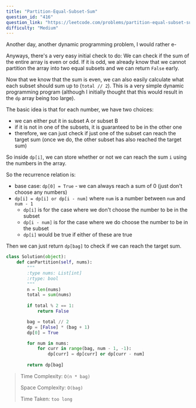 ```yaml
---
title: "Partition-Equal-Subset-Sum"
question_id: "416"
question_link: "https://leetcode.com/problems/partition-equal-subset-sum/"
difficulty: "Medium"
---
```


Another day, another dynamic programming problem, I would rather e-

Anyways, there's a very easy initial check to do: We can check if the sum of the entire array is even or odd. If it is odd, we already know that we cannot partition the array into two equal subsets and we can return `False` early.

Now that we know that the sum is even, we can also easily calculate what each subset should sum up to (`total // 2`). This is a very simple dynamic programming program (although I initially thought that this would result in the `dp` array being too large).

The basic idea is that for each number, we have two choices:
- we can either put it in subset A or subset B
- if it is not in one of the subsets, it is guaranteed to be in the other one
- therefore, we can just check if just one of the subset can reach the target sum (once we do, the other subset has also reached the target sum)

So inside `dp[i]`, we can store whether or not we can reach the sum `i` using the numbers in the array. 

So the recurrence relation is:
- base case: `dp[0] = True` - we can always reach a sum of 0 (just don't choose any numbers)
- `dp[i] = dp[i] or dp[i - num]` where `num` is a number between `num` and `num - 1`
    - `dp[i]` is for the case where we don't choose the number to be in the subset
    - `dp[i - num]` is for the case where we do choose the number to be in the subset
    - `dp[i]` would be true if either of these are true

Then we can just return `dp[bag]` to check if we can reach the target sum.

```python
class Solution(object):
    def canPartition(self, nums):
        """
        :type nums: List[int]
        :rtype: bool
        """
        n = len(nums)
        total = sum(nums)
        
        if total % 2 == 1:
            return False

        bag = total // 2
        dp = [False] * (bag + 1)
        dp[0] = True

        for num in nums:
            for curr in range(bag, num - 1, -1):
                dp[curr] = dp[curr] or dp[curr - num]
        
        return dp[bag]
```

> Time Complexity: `O(n * bag)`
> 
> Space Complexity: `O(bag)`
>
> Time Taken: `too long`
